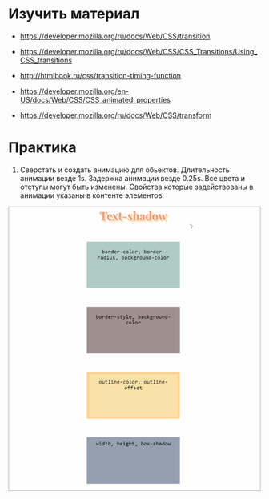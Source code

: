 ﻿# Изучить материал

* https://developer.mozilla.org/ru/docs/Web/CSS/transition
* https://developer.mozilla.org/ru/docs/Web/CSS/CSS_Transitions/Using_CSS_transitions
* http://htmlbook.ru/css/transition-timing-function

* https://developer.mozilla.org/en-US/docs/Web/CSS/CSS_animated_properties

* https://developer.mozilla.org/ru/docs/Web/CSS/transform



# Практика

1) Сверстать и создать анимацию для обьектов. Длительность анимации везде 1s. Задержка анимации везде 0.25s. Все цвета и отступы могут быть изменены. Свойства которые задействованы в анимации указаны в контенте элементов.

![Alt Text](hw_1.gif)